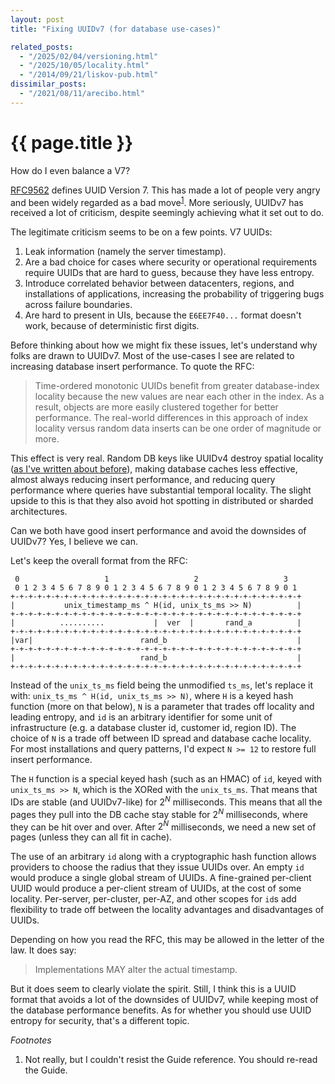 ```yaml
---
layout: post
title: "Fixing UUIDv7 (for database use-cases)"

related_posts:
  - "/2025/02/04/versioning.html"
  - "/2025/10/05/locality.html"
  - "/2014/09/21/liskov-pub.html"
dissimilar_posts:
  - "/2021/08/11/arecibo.html"
---
```

{{ page.title }}
================

<script>
  MathJax = {
    tex: {inlineMath: [['$', '$'], ['\\(', '\\)']]}
  };
</script>
<script id="MathJax-script" async src="https://cdn.jsdelivr.net/npm/mathjax@3/es5/tex-mml-chtml.js"></script>

<p class="meta">How do I even balance a V7?</p>

[RFC9562](https://datatracker.ietf.org/doc/rfc9562/) defines UUID Version 7. This has made a lot of people very angry and been widely regarded as a bad move<sup>[1](#foot1)</sup>. More seriously, UUIDv7 has received a lot of criticism, despite seemingly achieving what it set out to do.

The legitimate criticism seems to be on a few points. V7 UUIDs:

 1. Leak information (namely the server timestamp).
 2. Are a bad choice for cases where security or operational requirements require UUIDs that are hard to guess, because they have less entropy.
 3. Introduce correlated behavior between datacenters, regions, and installations of applications, increasing the probability of triggering bugs across failure boundaries.
 4. Are hard to present in UIs, because the `E6EE7F40...` format doesn't work, because of deterministic first digits.

Before thinking about how we might fix these issues, let's understand why folks are drawn to UUIDv7. Most of the use-cases I see are related to increasing database insert performance. To quote the RFC:

> Time-ordered monotonic UUIDs benefit from greater database-index locality because the new values are near each other in the index.  As a result, objects are more easily clustered together for better performance.  The real-world differences in this approach of index locality versus random data inserts can be one order of magnitude or more.

This effect is very real. Random DB keys like UUIDv4 destroy spatial locality ([as I've written about before](https://brooker.co.za/blog/2025/10/05/locality.html)), making database caches less effective, almost always reducing insert performance, and reducing query performance where queries have substantial temporal locality. The slight upside to this is that they also avoid hot spotting in distributed or sharded architectures.

Can we both have good insert performance and avoid the downsides of UUIDv7? Yes, I believe we can.

Let's keep the overall format from the RFC:

     0                   1                   2                   3
     0 1 2 3 4 5 6 7 8 9 0 1 2 3 4 5 6 7 8 9 0 1 2 3 4 5 6 7 8 9 0 1
    +-+-+-+-+-+-+-+-+-+-+-+-+-+-+-+-+-+-+-+-+-+-+-+-+-+-+-+-+-+-+-+-+
    |           unix_timestamp_ms ^ H(id, unix_ts_ms >> N)          |
    +-+-+-+-+-+-+-+-+-+-+-+-+-+-+-+-+-+-+-+-+-+-+-+-+-+-+-+-+-+-+-+-+
    |          ..........           |  ver  |       rand_a          |
    +-+-+-+-+-+-+-+-+-+-+-+-+-+-+-+-+-+-+-+-+-+-+-+-+-+-+-+-+-+-+-+-+
    |var|                        rand_b                             |
    +-+-+-+-+-+-+-+-+-+-+-+-+-+-+-+-+-+-+-+-+-+-+-+-+-+-+-+-+-+-+-+-+
    |                            rand_b                             |
    +-+-+-+-+-+-+-+-+-+-+-+-+-+-+-+-+-+-+-+-+-+-+-+-+-+-+-+-+-+-+-+-+


Instead of the `unix_ts_ms` field being the unmodified `ts_ms`, let's replace it with: `unix_ts_ms ^ H(id, unix_ts_ms >> N)`, where `H` is a keyed hash function (more on that below), `N` is a parameter that trades off locality and leading entropy, and `id` is an arbitrary identifier for some unit of infrastructure (e.g. a database cluster id, customer id, region ID). The choice of `N` is a trade off between ID spread and database cache locality. For most installations and query patterns, I'd expect `N >= 12` to restore full insert performance.

The `H` function is a special keyed hash (such as an HMAC) of `id`, keyed with `unix_ts_ms >> N`, which is the XORed with the `unix_ts_ms`. That means that IDs are stable (and UUIDv7-like) for $2^N$ milliseconds. This means that all the pages they pull into the DB cache stay stable for $2^N$ milliseconds, where they can be hit over and over. After $2^N$ milliseconds, we need a new set of pages (unless they can all fit in cache). 

The use of an arbitrary `id` along with a cryptographic hash function allows providers to choose the radius that they issue UUIDs over. An empty `id` would produce a single global stream of UUIDs. A fine-grained per-client UUID would produce a per-client stream of UUIDs, at the cost of some locality. Per-server, per-cluster, per-AZ, and other scopes for `id`s add flexibility to trade off between the locality advantages and disadvantages of UUIDs.

Depending on how you read the RFC, this may be allowed in the letter of the law. It does say:

> Implementations MAY alter the actual timestamp.

But it does seem to clearly violate the spirit. Still, I think this is a UUID format that avoids a lot of the downsides of UUIDv7, while keeping most of the database performance benefits. As for whether you should use UUID entropy for security, that's a different topic.



*Footnotes*

1. <a name="foot1"></a> Not really, but I couldn't resist the Guide reference. You should re-read the Guide.